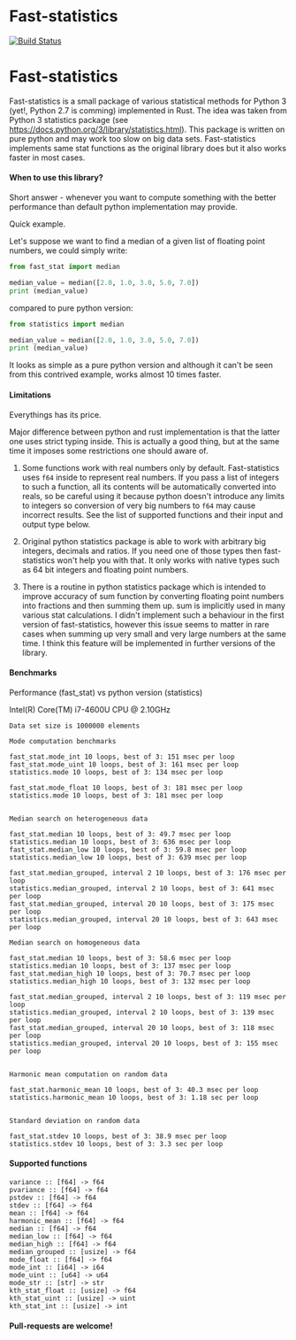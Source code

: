 # Fast-statistics

[![Build Status](https://travis-ci.com/risboo6909/fast-statistics.svg?token=sEoRH24ki1j8CFisEvo5&branch=master)](https://travis-ci.com/risboo6909/fast-statistics)

# Fast-statistics

Fast-statistics is a small package of various statistical methods for Python 3 (yet!, Python 2.7 is comming) implemented in Rust. The idea was taken from Python 3 statistics package (see https://docs.python.org/3/library/statistics.html). This package is written on pure python and may work too slow on big data sets. Fast-statistics implements same stat functions as the original library does but it also works faster in most cases.

#### When to use this library?

Short answer -  whenever you want to compute something with the better performance than default python implementation may provide.

Quick example.

Let's suppose we want to find a median of a given list of floating point numbers, we could simply write:
```python
from fast_stat import median

median_value = median([2.0, 1.0, 3.0, 5.0, 7.0])
print (median_value)
```

compared to pure python version:

```python
from statistics import median

median_value = median([2.0, 1.0, 3.0, 5.0, 7.0])
print (median_value)
```

It looks as simple as a pure python version and although it can't be seen from this contrived example, works almost 10 times faster.

#### Limitations

Everythings has its price.

Major difference between python and rust implementation is that the latter one uses strict typing inside. This is actually a good thing, but at the same time it imposes some restrictions one should aware of.

1. Some functions work with real numbers only by default. Fast-statistics uses 
```f64```
 inside to represent real numbers. If you pass a list of integers to such a function, all its contents will be automatically converted into reals, so be careful using it because python doesn't introduce any limits to integers so conversion of very big numbers to 
```f64```
 may cause incorrect results. See the list of supported functions and their input and output type below.

2. Original python statistics package is able to work with arbitrary big integers, decimals and ratios. If you need one of those types then fast-statistics won't help you with that. It only works with native types such as 64 bit integers and floating point numbers.

3. There is a routine in python statistics package which is intended to improve accuracy of 
sum
 function by converting floating point numbers into fractions and then summing them up. 
sum
 is implicitly used in many various stat calculations. I didn't implement such a behaviour in the first version of fast-statistics, however this issue seems to matter in rare cases  when summing up very small and very large numbers at the same time. I think this feature will be implemented in further versions of the library.

#### Benchmarks

Performance (fast_stat) vs python version (statistics)

Intel(R) Core(TM) i7-4600U CPU @ 2.10GHz
```
Data set size is 1000000 elements

Mode computation benchmarks

fast_stat.mode_int 10 loops, best of 3: 151 msec per loop
fast_stat.mode_uint 10 loops, best of 3: 161 msec per loop
statistics.mode 10 loops, best of 3: 134 msec per loop

fast_stat.mode_float 10 loops, best of 3: 181 msec per loop
statistics.mode 10 loops, best of 3: 181 msec per loop


Median search on heterogeneous data

fast_stat.median 10 loops, best of 3: 49.7 msec per loop
statistics.median 10 loops, best of 3: 636 msec per loop
fast_stat.median_low 10 loops, best of 3: 59.8 msec per loop
statistics.median_low 10 loops, best of 3: 639 msec per loop

fast_stat.median_grouped, interval 2 10 loops, best of 3: 176 msec per loop
statistics.median_grouped, interval 2 10 loops, best of 3: 641 msec per loop
fast_stat.median_grouped, interval 20 10 loops, best of 3: 175 msec per loop
statistics.median_grouped, interval 20 10 loops, best of 3: 643 msec per loop

Median search on homogeneous data

fast_stat.median 10 loops, best of 3: 58.6 msec per loop
statistics.median 10 loops, best of 3: 137 msec per loop
fast_stat.median_high 10 loops, best of 3: 70.7 msec per loop
statistics.median_high 10 loops, best of 3: 132 msec per loop

fast_stat.median_grouped, interval 2 10 loops, best of 3: 119 msec per loop
statistics.median_grouped, interval 2 10 loops, best of 3: 139 msec per loop
fast_stat.median_grouped, interval 20 10 loops, best of 3: 118 msec per loop
statistics.median_grouped, interval 20 10 loops, best of 3: 155 msec per loop


Harmonic mean computation on random data

fast_stat.harmonic_mean 10 loops, best of 3: 40.3 msec per loop
statistics.harmonic_mean 10 loops, best of 3: 1.18 sec per loop


Standard deviation on random data

fast_stat.stdev 10 loops, best of 3: 38.9 msec per loop
statistics.stdev 10 loops, best of 3: 3.3 sec per loop
```

#### Supported functions
```
variance :: [f64] -> f64
pvariance :: [f64] -> f64
pstdev :: [f64] -> f64
stdev :: [f64] -> f64
mean :: [f64] -> f64
harmonic_mean :: [f64] -> f64
median :: [f64] -> f64
median_low :: [f64] -> f64
median_high :: [f64] -> f64
median_grouped :: [usize] -> f64
mode_float :: [f64] -> f64
mode_int :: [i64] -> i64
mode_uint :: [u64] -> u64
mode_str :: [str] -> str
kth_stat_float :: [usize] -> f64
kth_stat_uint :: [usize] -> uint
kth_stat_int :: [usize] -> int
```

#### Pull-requests are welcome!
